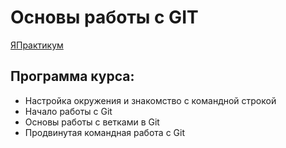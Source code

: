 # Основы работы с GIT
[ЯПрактикум](https://practicum.yandex.ru/referrals/?ref_code=gAAAAABj7mUVdQdA136QqrGh19JlaPo72rGIfqqg7fXAxkozsBYaoEAohlYdNU1QuDXWSmjFHSaJn6XnbrfQgIiaGTMsuF3Ucw%3D%3D "Яндекс Практикум")

## Программа курса:
* Настройка окружения и знакомство с командной строкой
* Начало работы с Git
* Основы работы с ветками в Git
* Продвинутая командная работа с Git
